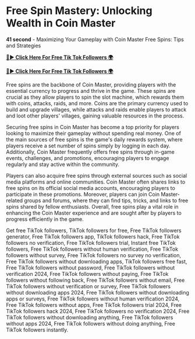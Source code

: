 # Free Spin Mastery: Unlocking Wealth in Coin Master


**41 second** - Maximizing Your Gameplay with Coin Master Free Spins: Tips and Strategies


[**🔴► Click Here For Free Tik Tok Followers 🌍**](https://jimaddadel.github.io/Coin)

[**🔴► Click Here For Free Tik Tok Followers 🌍**](https://jimaddadel.github.io/Coin)

 Free spins are the backbone of Coin Master, providing players with the essential currency to progress and thrive in the game. These spins are crucial as they allow players to spin the slot machine, which rewards them with coins, attacks, raids, and more. Coins are the primary currency used to build and upgrade villages, while attacks and raids enable players to attack and loot other players' villages, gaining valuable resources in the process.

Securing free spins in Coin Master has become a top priority for players looking to maximize their gameplay without spending real money. One of the main sources of free spins is the game's daily rewards system, where players receive a set number of spins simply by logging in each day. Additionally, Coin Master frequently offers free spins through in-game events, challenges, and promotions, encouraging players to engage regularly and stay active within the community.

Players can also acquire free spins through external sources such as social media platforms and online communities. Coin Master often shares links to free spins on its official social media accounts, encouraging players to participate in these promotions. Moreover, players can join Coin Master-related groups and forums, where they can find tips, tricks, and links to free spins shared by fellow enthusiasts. Overall, free spins play a vital role in enhancing the Coin Master experience and are sought after by players to progress efficiently in the game.

Get free TikTok followers, TikTok followers for free, Free TikTok followers generator, Free TikTok followers app, TikTok followers hack, Free TikTok followers no verification, Free TikTok followers trial, Instant free TikTok followers, Free TikTok followers without human verification, Free TikTok followers without survey, Free TikTok followers no survey no verification, Free TikTok followers without downloading apps, TikTok followers free fast, Free TikTok followers without password, Free TikTok followers without verification 2024, Free TikTok followers without paying, Free TikTok followers without following back, Free TikTok followers without email, Free TikTok followers without verification or survey, Free TikTok followers without downloading apps 2024, Free TikTok followers without downloading apps or surveys, Free TikTok followers without human verification 2024, Free TikTok followers without apps, Free TikTok followers trial 2024, Free TikTok followers hack 2024, Free TikTok followers no verification 2024, Free TikTok followers without downloading anything, Free TikTok followers without apps 2024, Free TikTok followers without doing anything, Free TikTok followers instantly.
